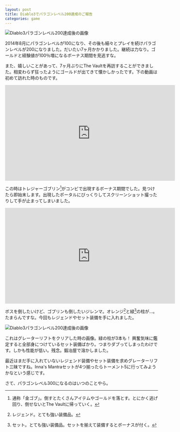 ```yaml
---
layout: post
title: Diablo3でパラゴンレベル200達成のご報告
categories: game
---
```

![Diablo3パラゴンレベル200達成後の画像](/images/diablo3_paragon_lv_200_1.jpg)

2014年8月にパラゴンレベルが100になり、その後も細々とプレイを続けパラゴンレベルが200になりました。だいたい7ヶ月かかりました。継続は力なり。ゴールドと経験値が100％増になるボーナス期間を見逃すな。

また、嬉しいことがあって、7ヶ月ぶりにThe Vaultを再訪することができました。相変わらず狂ったようにゴールドが出てきて懐かしかったです。下の動画は初めて訪れた時のものです。

<div class="videoplayer">
<iframe width="560" height="315" src="https://www.youtube.com/embed/MqAiSmO9avI" frameborder="0" allowfullscreen></iframe>
</div>

この時はトレジャーゴブリン[^kingobu]がコンビで出現するボーナス期間でした。見つけたら即始末します。出現したポータルにびっくりしてスクリーンショット撮ったりして手が止まってしまいました。

<div class="videoplayer">
<iframe width="560" height="315" src="https://www.youtube.com/embed/NCljZnSQXFQ" frameborder="0" allowfullscreen></iframe>
</div>

ボスを倒したいけど、ゴブリンも倒したいジレンマ。オレンジ[^legend]と緑[^set]の柱が…。たまらんですな。今回もレジェンドやセット装備を手に入れました。

![Diablo3パラゴンレベル200達成後の画像](/images/diablo3_paragon_lv_200_2.jpg)

これはグレーターリフトをクリアした時の画像。緑の柱が3本も！ 興奮気味に鑑定すると全部身につけているセット装備ばかり。つまりダブってしまったわけです。しかも性能が低い。残念。鍛冶屋で溶かしました。

最近はまだ手に入れていないレジェンド装備やセット装備を求めグレーターリフト三昧ですね。Inna's Mantraセットが4つ揃ったらトーメント5に行ってみようかなという感じです。

さて、パラゴンレベル300になるのはいつのことやら。

[^kingobu]: 通称「金ゴブ」。倒すとたくさんアイテムやゴールドを落とす。とにかく逃げ回り、倒せないとThe Vaultに帰っていく。
[^legend]: レジェンド。とても強い装備品。
[^set]: セット。とても強い装備品。セットを揃えて装備するとボーナスが付く。

